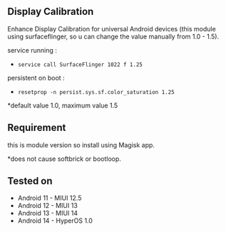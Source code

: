 ## Display Calibration 

Enhance Display Calibration for universal Android devices (this module using surfaceflinger, so u can change the value manually from 1.0 - 1.5).

 service running :
  - `service call SurfaceFlinger 1022 f 1.25`
 
 persistent on boot :
  - `resetprop -n persist.sys.sf.color_saturation 1.25`

 *default value 1.0, maximum value 1.5

 
## Requirement
 this is module version so install using Magisk app.

 *does not cause softbrick or bootloop.

## Tested on
  - Android 11 - MIUI 12.5
  - Android 12 - MIUI 13
  - Android 13 - MIUI 14
  - Android 14 - HyperOS 1.0
